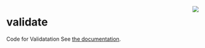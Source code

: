 <a href="https://github.com/Consensas/information-passport/tree/main/docs"><img src="https://consensas-aws.s3.amazonaws.com/icons/passports-github.png" align="right" /></a>

# validate

Code for Validatation
See [the documentation](../docs/Code.md).
